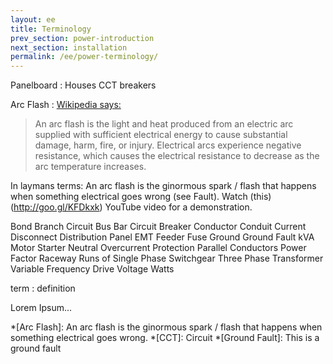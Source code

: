 ```yaml
---
layout: ee
title: Terminology
prev_section: power-introduction
next_section: installation
permalink: /ee/power-terminology/
---
```


Panelboard
: Houses CCT breakers  
  
Arc Flash
: [Wikipedia says:](http://en.wikipedia.org/wiki/Arc_flash)

> An arc flash is the light and heat produced from an electric arc supplied with sufficient electrical energy to cause substantial damage, harm, fire, or injury. Electrical arcs experience negative resistance, which causes the electrical resistance to decrease as the arc temperature increases.

In laymans terms: An arc flash is the ginormous spark / flash that happens when something electrical goes wrong (see Fault). Watch (this)(http://goo.gl/KFDkxk) YouTube video for a demonstration. 


Bond
Branch Circuit
Bus Bar
Circuit Breaker
Conductor
Conduit
Current
Disconnect
Distribution Panel
EMT
Feeder
Fuse
Ground
Ground Fault
kVA
Motor Starter
Neutral
Overcurrent Protection
Parallel Conductors
Power Factor
Raceway
Runs of
Single Phase
Switchgear
Three Phase
Transformer
Variable Frequency Drive
Voltage
Watts




term
: definition

Lorem Ipsum...

*[Arc Flash]: An arc flash is the ginormous spark / flash that happens when something electrical goes wrong.
*[CCT]: Circuit
*[Ground Fault]: This is a ground fault
